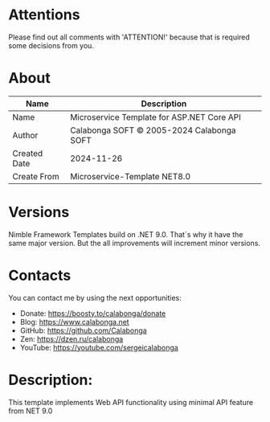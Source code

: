﻿# Attentions

Please find out all comments with 'ATTENTION!' because that is required some decisions from you.

# About

| Name         | Description                                |
| ------------ | ------------------------------------------ |
| Name         | Microservice Template for ASP.NET Core API |
| Author       | Calabonga SOFT © 2005-2024 Calabonga SOFT  |
| Created Date | 2024-11-26                                 |
| Create From  | Microservice-Template NET8.0               |

# Versions

Nimble Framework Templates build on .NET 9.0. That`s why it have the same major version. But the all improvements will increment minor versions. 

# Contacts

You can contact me by using the next opportunities:

* Donate: https://boosty.to/calabonga/donate
* Blog: https://www.calabonga.net
* GitHub: https://github.com/Calabonga
* Zen: https://dzen.ru/calabonga
* YouTube: https://youtube.com/sergeicalabonga

# Description:

This template implements Web API functionality using minimal API feature from NET 9.0